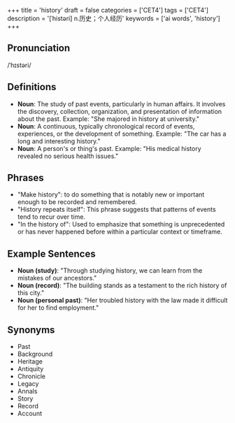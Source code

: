 +++
title = 'history'
draft = false
categories = ['CET4']
tags = ['CET4']
description = '[ˈhistəri] n.历史；个人经历'
keywords = ['ai words', 'history']
+++

## Pronunciation
/ˈhɪstəri/

## Definitions
- **Noun**: The study of past events, particularly in human affairs. It involves the discovery, collection, organization, and presentation of information about the past. Example: "She majored in history at university."
- **Noun**: A continuous, typically chronological record of events, experiences, or the development of something. Example: "The car has a long and interesting history."
- **Noun**: A person's or thing's past. Example: "His medical history revealed no serious health issues."

## Phrases
- "Make history": to do something that is notably new or important enough to be recorded and remembered.
- "History repeats itself": This phrase suggests that patterns of events tend to recur over time.
- "In the history of": Used to emphasize that something is unprecedented or has never happened before within a particular context or timeframe.

## Example Sentences
- **Noun (study)**: "Through studying history, we can learn from the mistakes of our ancestors."
- **Noun (record)**: "The building stands as a testament to the rich history of this city."
- **Noun (personal past)**: "Her troubled history with the law made it difficult for her to find employment."

## Synonyms
- Past
- Background
- Heritage
- Antiquity
- Chronicle
- Legacy
- Annals
- Story
- Record
- Account

